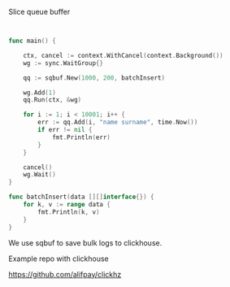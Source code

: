 Slice queue buffer


```Go


func main() {

	ctx, cancel := context.WithCancel(context.Background())
	wg := sync.WaitGroup{}

	qq := sqbuf.New(1000, 200, batchInsert)

	wg.Add(1)
	qq.Run(ctx, &wg)

	for i := 1; i < 10001; i++ {
		err := qq.Add(i, "name surname", time.Now())
		if err != nil {
			fmt.Println(err)
		}
	}

	cancel()
	wg.Wait()
}

func batchInsert(data [][]interface{}) {
	for k, v := range data {
		fmt.Println(k, v)
	}
}


```

We use sqbuf to save bulk logs to clickhouse.

Example repo with clickhouse

https://github.com/alifpay/clickhz
